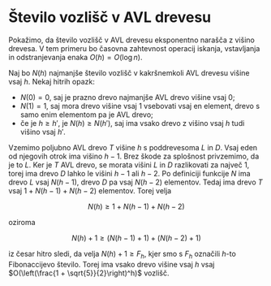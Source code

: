 # Število vozlišč v AVL drevesu

Pokažimo, da število vozlišč v AVL drevesu eksponentno narašča z višino drevesa. V tem primeru bo časovna zahtevnost operacij iskanja, vstavljanja in odstranjevanja enaka $O(h) = O(\log n)$.

Naj bo $N(h)$ najmanjše število vozlišč v kakršnemkoli AVL drevesu višine vsaj $h$. Nekaj hitrih opazk:

- $N(0) = 0$, saj je prazno drevo najmanjše AVL drevo višine vsaj $0$;
- $N(1) = 1$, saj mora drevo višine vsaj $1$ vsebovati vsaj en element, drevo s samo enim elementom pa je AVL drevo;
- če je $h \ge h'$, je $N(h) \ge N(h')$, saj ima vsako drevo z višino vsaj $h$ tudi višino vsaj $h'$.

Vzemimo poljubno AVL drevo $T$ višine $h$ s poddrevesoma $L$ in $D$. Vsaj eden od njegovih otrok ima višino $h - 1$. Brez škode za splošnost privzemimo, da je to $L$. Ker je $T$ AVL drevo, se morata višini $L$ in $D$ razlikovati za največ $1$, torej ima drevo $D$ lahko le višini $h - 1$ ali $h - 2$. Po definiciji funkcije $N$ ima drevo $L$ vsaj $N(h - 1)$, drevo $D$ pa vsaj $N(h - 2)$ elementov. Tedaj ima drevo $T$ vsaj $1 + N(h - 1) + N(h - 2)$ elementov. Torej velja

$$N(h) \ge 1 + N(h - 1) + N(h - 2)$$

oziroma

$$N(h) + 1 \ge (N(h - 1) + 1) + (N(h - 2) + 1)$$

iz česar hitro sledi, da velja $N(h) + 1 \ge F_h$, kjer smo s $F_h$ označili $h$-to Fibonaccijevo število. Torej ima vsako drevo višine vsaj $h$ vsaj $O(\left(\frac{1 + \sqrt{5}}{2}\right)^h)$ vozlišč.